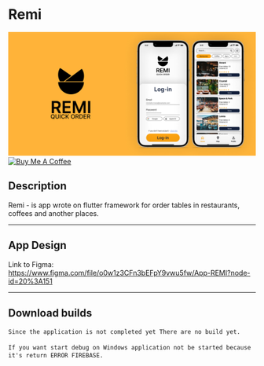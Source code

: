 # Remi
![remi-cover](cover.jpg)
<a href="https://www.buymeacoffee.com/mmakaliuk" target="_blank"><img src="https://cdn.buymeacoffee.com/buttons/v2/default-yellow.png" alt="Buy Me A Coffee" style="height: 60px !important;width: 217px !important;" ></a>
## Description
Remi - is app wrote on flutter framework for order 
tables in restaurants, coffees and another places.

---

## App Design
Link to Figma: https://www.figma.com/file/o0w1z3CFn3bEFpY9vwu5fw/App-REMI?node-id=20%3A151 

---

## Download builds
    Since the application is not completed yet There are no build yet.

    If you want start debug on Windows application not be started because it's return ERROR FIREBASE.

